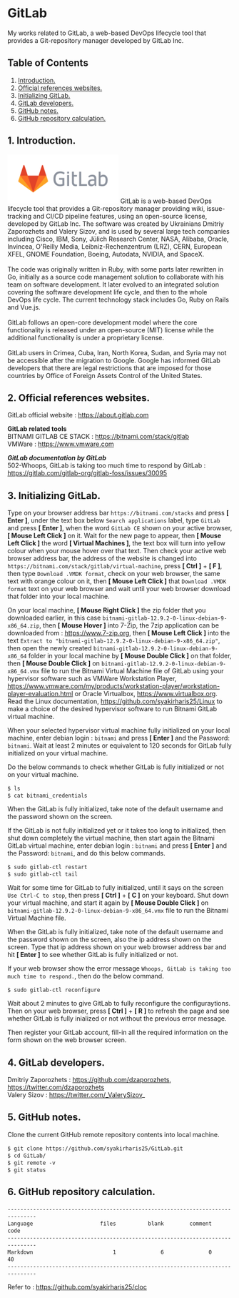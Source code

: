 # GitLab
My works related to GitLab, a web-based DevOps lifecycle tool that provides a Git-repository manager developed by GitLab Inc.

## Table of Contents
1. [Introduction.](#introduction)
2. [Official references websites.](#references)
3. [Initializing GitLab.](#initializing) 
4. [GitLab developers.](#developers)
5. [GitHub notes.](#github)
6. [GitHub repository calculation.](#calculation)

<a name="introduction"></a>
## 1. Introduction.
<img src="gitlab.png" height="110">
GitLab is a web-based DevOps lifecycle tool that provides a Git-repository manager providing wiki, issue-tracking and CI/CD pipeline features, using an open-source license, developed by GitLab Inc. The software was created by Ukrainians Dmitriy Zaporozhets and Valery Sizov, and is used by several large tech companies including Cisco, IBM, Sony, Jülich Research Center, NASA, Alibaba, Oracle, Invincea, O'Reilly Media, Leibniz-Rechenzentrum (LRZ), CERN, European XFEL, GNOME Foundation, Boeing, Autodata, NVIDIA, and SpaceX.
<br /><br />
The code was originally written in Ruby, with some parts later rewritten in Go, initially as a source code management solution to collaborate with his team on software development. It later evolved to an integrated solution covering the software development life cycle, and then to the whole DevOps life cycle. The current technology stack includes Go, Ruby on Rails and Vue.js.
<br /><br />
GitLab follows an open-core development model where the core functionality is released under an open-source (MIT) license while the additional functionality is under a proprietary license.
<br /><br />
GitLab users in Crimea, Cuba, Iran, North Korea, Sudan, and Syria may not be accessible after the migration to Google. Google has informed GitLab developers that there are legal restrictions that are imposed for those countries by Office of Foreign Assets Control of the United States.

<a name="references"></a>
## 2. Official references websites.
GitLab official website : https://about.gitlab.com <br />

**__GitLab related tools__** <br />
BITNAMI GITLAB CE STACK : https://bitnami.com/stack/gitlab <br />
VMWare : https://www.vmware.com <br />

**_GitLab documentation by GitLab_** <br />
502-Whoops, GitLab is taking too much time to respond by GitLab : https://gitlab.com/gitlab-org/gitlab-foss/issues/30095 <br />

<a name="initializing"></a>
## 3. Initializing GitLab.
Type on your browser address bar `https://bitnami.com/stacks` and press **[ Enter ]**, under the text box below `Search applications` label, type `GitLab` and press **[ Enter ]**, when the word `GitLab CE` shown on your active browser, **[ Mouse Left Click ]** on it. Wait for the new page to appear, then  **[ Mouse Left Click ]** the word **[ Virtual Machines ]**, the text box will turn into yellow colour when your mouse hover over that text. Then check your active web browser address bar, the address of the website is changed into `https://bitnami.com/stack/gitlab/virtual-machine`, press **[ Ctrl ]** + **[ F ]**, then type `Download .VMDK format`, check on your web browser, the same text with orange colour on it, then  **[ Mouse Left Click ]** that `Download .VMDK format` text on your web browser and wait until your web browser download that folder into your local machine.

On your local machine, **[ Mouse Right Click ]** the zip folder that you downloaded earlier, in this case `bitnami-gitlab-12.9.2-0-linux-debian-9-x86_64.zip`, then **[ Mouse Hover ]** into 7-Zip, the 7zip application can be downloaded from : https://www.7-zip.org, then **[ Mouse Left Click ]** into the text `Extract to "bitnami-gitlab-12.9.2-0-linux-debian-9-x86_64.zip"`, then open the newly created `bitnami-gitlab-12.9.2-0-linux-debian-9-x86_64` folder in your local machine by **[ Mouse Double Click ]** on that folder, then **[ Mouse Double Click ]** on `bitnami-gitlab-12.9.2-0-linux-debian-9-x86_64.vmx` file to run the Bitnami Virtual Machine file of GitLab using your hypervisor software such as VMWare Workstation Player, https://www.vmware.com/my/products/workstation-player/workstation-player-evaluation.html or Oracle Virtualbox, https://www.virtualbox.org. Read the Linux documentation, https://github.com/syakirharis25/Linux to make a choice of the desired hypervisor software to run Bitnami GitLab virtual machine.

When your selected hypervisor virtual machine fully initialized on your local machine, enter debian login : `bitnami` and press **[ Enter ]** and the Password: `bitnami`. Wait at least 2 minutes or equivalent to 120 seconds for GitLab fully initialized on your virtual machine.

Do the below commands to check whether GitLab is fully initialized or not on your virtual machine.
```
$ ls
$ cat bitnami_credentials
```

When the GitLab is fully initialized, take note of the default username and the password shown on the screen.

If the GitLab is not fully initialized yet or it takes too long to initialized, then shut down completely the virtual machine, then start again the Bitnami GitLab virtual machine, enter debian login : `bitnami` and press **[ Enter ]** and the Password: `bitnami`, and do this below commands.
```
$ sudo gitlab-ctl restart
$ sudo gitlab-ctl tail
```
Wait for some time for GitLab to fully initialized, until it says on the screen `Use Ctrl-C to stop`, then press **[ Ctrl ]** + **[ C ]** on your keyboard. Shut down your virtual machine, and start it again by **[ Mouse Double Click ]** on `bitnami-gitlab-12.9.2-0-linux-debian-9-x86_64.vmx` file to run the Bitnami Virtual Machine file.

When the GitLab is fully initialized, take note of the default username and the password shown on the screen, also the ip address shown on the screen. Type that ip address shown on your web browser address bar and hit **[ Enter ]** to see whether GitLab is fully initialized or not.

If your web browser show the error message `Whoops, GitLab is taking too much time to respond.`, then do the below command.
```
$ sudo gitlab-ctl reconfigure
```

Wait about 2 minutes to give GitLab to fully reconfigure the configuraytions. Then on your web browser, press **[ Ctrl ]** + **[ R ]** to refresh the page and see whether GitLab is fully inialized or not without the previous error message.

Then register your GitLab account, fill-in all the required information on the form shown on the web browser screen.

<a name="developers"></a>
## 4. GitLab developers.
Dmitriy Zaporozhets : https://github.com/dzaporozhets, https://twitter.com/dzaporozhets <br />
Valery Sizov : https://twitter.com/_ValerySizov_ <br />
 
<a name="github"></a>
## 5. GitHub notes.
Clone the current GitHub remote repository contents into local machine.
```
$ git clone https://github.com/syakirharis25/GitLab.git
$ cd GitLab/
$ git remote -v
$ git status
```

<a name="calculation"></a>
## 6. GitHub repository calculation.
```
-------------------------------------------------------------------------------
Language                     files          blank        comment           code
-------------------------------------------------------------------------------
Markdown                         1              6              0             40
-------------------------------------------------------------------------------
```
Refer to : https://github.com/syakirharis25/cloc
